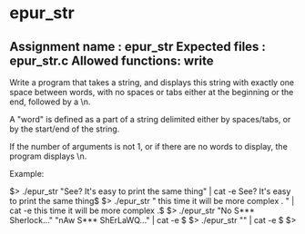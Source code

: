 # epur_str
Assignment name  : epur_str
Expected files   : epur_str.c
Allowed functions: write
--------------------------------------------------------------------------------

Write a program that takes a string, and displays this string with exactly one
space between words, with no spaces or tabs either at the beginning or the end,
followed by a \n.

A "word" is defined as a part of a string delimited either by spaces/tabs, or
by the start/end of the string.

If the number of arguments is not 1, or if there are no words to display, the
program displays \n.

Example:

$> ./epur_str "See? It's easy to print the same thing" | cat -e
See? It's easy to print the same thing$
$> ./epur_str " this        time it      will     be    more complex  . " | cat -e
this time it will be more complex .$
$> ./epur_str "No S*** Sherlock..." "nAw S*** ShErLaWQ..." | cat -e
$
$> ./epur_str "" | cat -e
$
$>